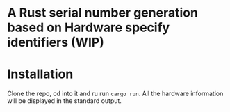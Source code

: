 # A Rust serial number generation based on Hardware specify identifiers (WIP)

# Installation

Clone the repo, cd into it and ru run ```cargo run```. All the hardware information will be displayed in the standard output.